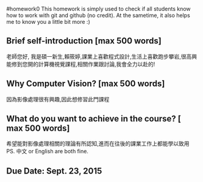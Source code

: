 #homework0
This homework is simply used to check if all students know how to work with git and github (no credit).
At the sametime, it also helps me to know you a little bit more :)

## Brief self-introduction [max 500 words]
老師您好,
我是碩一新生,賴筱婷,課業上喜歡程式設計,生活上喜歡跑步攀岩,很高興能修到您開的計算機視覺課程,相關作業跟討論,我會全力以赴的!
## Why Computer Vision? [max 500 words]
因為影像處理很有興趣,因此想修習此門課程
## What do you want to achieve in the course? [ max 500 words]
希望能對影像處理相關的理論有所認知,進而在往後的課業工作上都能學以致用
PS. 中文 or English are both fine.

## Due Date: Sept. 23, 2015
